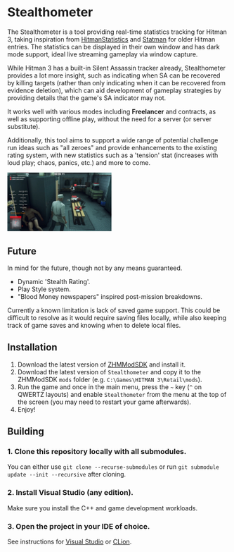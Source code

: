 # Stealthometer

The Stealthometer is a tool providing real-time statistics tracking for Hitman 3, taking inspiration from [HitmanStatistics](https://github.com/nvillemin/HitmanStatistics) and [Statman](https://github.com/OrfeasZ/Statman) for older Hitman entries.
The statistics can be displayed in their own window and has dark mode support, ideal live streaming gameplay via window capture.

While Hitman 3 has a built-in Silent Assassin tracker already, Stealthometer provides a lot more insight, such as indicating when SA can be recovered by killing targets (rather than only indicating when it can be recovered from evidence deletion), which can aid development of gameplay strategies by providing details that the game's SA indicator may not.

It works well with various modes including **Freelancer** and contracts, as well as supporting offline play, without the need for a server (or server substitute).

Additionally, this tool aims to support a wide range of potential challenge run ideas such as "all zeroes" and provide enhancements to the existing rating system, with new statistics such as a 'tension' stat (increases with loud play; chaos, panics, etc.) and more to come.

<img src="./images/Overlay-Target-Redeemable.jpg" title="Stream overlay in OBS. Shows that Silent Assassin can be recovered by killing the target." width="47%">

## Future

In mind for the future, though not by any means guaranteed.

- Dynamic 'Stealth Rating'.
- Play Style system.
- "Blood Money newspapers" inspired post-mission breakdowns.

Currently a known limitation is lack of saved game support. This could be difficult to resolve as it would require saving files locally, while also keeping track of game saves and knowing when to delete local files.

## Installation

1. Download the latest version of [ZHMModSDK](https://github.com/OrfeasZ/ZHMModSDK) and install it.
2. Download the latest version of `Stealthometer` and copy it to the ZHMModSDK `mods` folder (e.g. `C:\Games\HITMAN 3\Retail\mods`).
3. Run the game and once in the main menu, press the `~` key (`^` on QWERTZ layouts) and enable `Stealthometer` from the menu at the top of the screen (you may need to restart your game afterwards).
4. Enjoy!

## Building

### 1. Clone this repository locally with all submodules.

You can either use `git clone --recurse-submodules` or run `git submodule update --init --recursive` after cloning.

### 2. Install Visual Studio (any edition).

Make sure you install the C++ and game development workloads.

### 3. Open the project in your IDE of choice.

See instructions for [Visual Studio](https://github.com/OrfeasZ/ZHMModSDK/wiki/Setting-up-Visual-Studio-for-development) or [CLion](https://github.com/OrfeasZ/ZHMModSDK/wiki/Setting-up-CLion-for-development).
